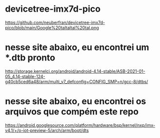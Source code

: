 # devicetree-imx7d-pico
https://github.com/neuberfran/devicetree-imx7d-pico/blob/main/Google%20taltaltal%20tal.png

# nesse site abaixo, eu encontrei um *.dtb pronto
http://storage.kernelci.org/android/android-4.14-stable/ASB-2021-01-05_4.14-stable-124-g40cb5ced6a48/arm/multi_v7_defconfig+CONFIG_SMP=n/gcc-8/dtbs/

# nesse site abaixo, eu encontrei os arquivos que compém este repo
https://android.googlesource.com/platform/hardware/bsp/kernel/nxp/imx-v4.1/+/o-iot-preview-5/arch/arm/boot/dts

